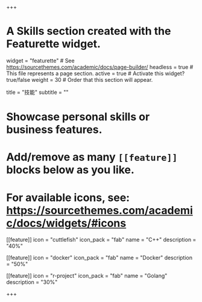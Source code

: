 +++
# A Skills section created with the Featurette widget.
widget = "featurette"  # See https://sourcethemes.com/academic/docs/page-builder/
headless = true  # This file represents a page section.
active = true  # Activate this widget? true/false
weight = 30  # Order that this section will appear.

title = "技能"
subtitle = ""

# Showcase personal skills or business features.
# 
# Add/remove as many `[[feature]]` blocks below as you like.
# 
# For available icons, see: https://sourcethemes.com/academic/docs/widgets/#icons

[[feature]]
  icon = "cuttlefish"
  icon_pack = "fab"
  name = "C++"
  description = "40%"  

[[feature]]
  icon = "docker"
  icon_pack = "fab"
  name = "Docker"
  description = "50%"

[[feature]]
  icon = "r-project"
  icon_pack = "fab"
  name = "Golang"
  description = "30%"

+++
